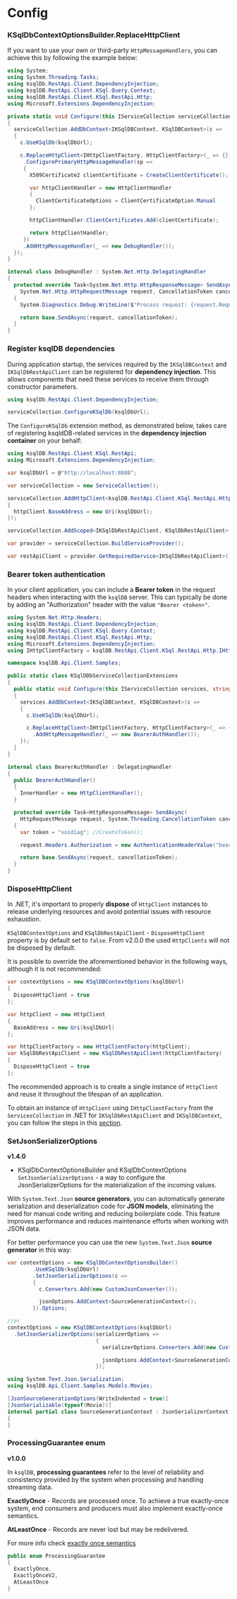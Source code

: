 # Config

### KSqlDbContextOptionsBuilder.ReplaceHttpClient
If you want to use your own or third-party `HttpMessageHandlers`, you can achieve this by following the example below:
```C#
using System;
using System.Threading.Tasks;
using ksqlDb.RestApi.Client.DependencyInjection;
using ksqlDB.RestApi.Client.KSql.Query.Context;
using ksqlDB.RestApi.Client.KSql.RestApi.Http;
using Microsoft.Extensions.DependencyInjection;

private static void Configure(this IServiceCollection serviceCollection, string ksqlDbUrl)
{
  serviceCollection.AddDbContext<IKSqlDBContext, KSqlDBContext>(c =>
  {
    c.UseKSqlDb(ksqlDbUrl);

    c.ReplaceHttpClient<IHttpClientFactory, HttpClientFactory>(_ => {})
     .ConfigurePrimaryHttpMessageHandler(sp =>
     {
       X509Certificate2 clientCertificate = CreateClientCertificate();

       var httpClientHandler = new HttpClientHandler
       {
         ClientCertificateOptions = ClientCertificateOption.Manual
       };

       httpClientHandler.ClientCertificates.Add(clientCertificate);

       return httpClientHandler;
     })
     .AddHttpMessageHandler(_ => new DebugHandler());
  });
}

internal class DebugHandler : System.Net.Http.DelegatingHandler
{
  protected override Task<System.Net.Http.HttpResponseMessage> SendAsync(
    System.Net.Http.HttpRequestMessage request, CancellationToken cancellationToken)
  {
    System.Diagnostics.Debug.WriteLine($"Process request: {request.RequestUri}");

    return base.SendAsync(request, cancellationToken);
  }
}
```

### Register ksqlDB dependencies

During application startup, the services required by the `IKSqlDBContext` and `IKSqlDbRestApiClient` can be registered for **dependency injection**. This allows components that need these services to receive them through constructor parameters.

```C#
using ksqlDb.RestApi.Client.DependencyInjection;

serviceCollection.ConfigureKSqlDb(ksqlDbUrl);
```

The `ConfigureKSqlDb` extension method, as demonstrated below, takes care of registering ksqldDB-related services in the **dependency injection container** on your behalf:

```C#
using ksqlDB.RestApi.Client.KSql.RestApi;
using Microsoft.Extensions.DependencyInjection;

var ksqlDbUrl = @"http://localhost:8088";

var serviceCollection = new ServiceCollection();

serviceCollection.AddHttpClient<ksqlDB.RestApi.Client.KSql.RestApi.Http.IHttpClientFactory, ksqlDB.RestApi.Client.KSql.RestApi.Http.HttpClientFactory>(httpClient =>
{
  httpClient.BaseAddress = new Uri(ksqlDbUrl);
});

serviceCollection.AddScoped<IKSqlDbRestApiClient, KSqlDbRestApiClient>();

var provider = serviceCollection.BuildServiceProvider();

var restApiClient = provider.GetRequiredService<IKSqlDbRestApiClient>();
```

### Bearer token authentication

In your client application, you can include a **Bearer token** in the request headers when interacting with the `ksqlDB` server. This can typically be done by adding an "Authorization" header with the value `"Bearer <token>"`.

```C#
using System.Net.Http.Headers;
using ksqlDb.RestApi.Client.DependencyInjection;
using ksqlDB.RestApi.Client.KSql.Query.Context;
using ksqlDB.RestApi.Client.KSql.RestApi.Http;
using Microsoft.Extensions.DependencyInjection;
using IHttpClientFactory = ksqlDB.RestApi.Client.KSql.RestApi.Http.IHttpClientFactory;

namespace ksqlDB.Api.Client.Samples;

public static class KSqlDDbServiceCollectionExtensions
{
  public static void Configure(this IServiceCollection services, string ksqlDbUrl)
  {
    services.AddDbContext<IKSqlDBContext, KSqlDBContext>(c =>
    {
      c.UseKSqlDb(ksqlDbUrl);

      c.ReplaceHttpClient<IHttpClientFactory, HttpClientFactory>(_ => { })
        .AddHttpMessageHandler(_ => new BearerAuthHandler());
    });
  }
}

internal class BearerAuthHandler : DelegatingHandler
{
  public BearerAuthHandler()
  {
    InnerHandler = new HttpClientHandler();
  }

  protected override Task<HttpResponseMessage> SendAsync(
    HttpRequestMessage request, System.Threading.CancellationToken cancellationToken)
  {
    var token = "xoidiag"; //CreateToken();

    request.Headers.Authorization = new AuthenticationHeaderValue("bearer", token);

    return base.SendAsync(request, cancellationToken);
  }
}

```

### DisposeHttpClient
In .NET, it's important to properly **dispose** of `HttpClient` instances to release underlying resources and avoid potential issues with resource exhaustion.

`KSqlDBContextOptions` and `KSqlDbRestApiClient` - `DisposeHttpClient` property is by default set to `false`. From v2.0.0 the used `HttpClients` will not be disposed by default.

It is possible to override the aforementioned behavior in the following ways, although it is not recommended:
```C#
var contextOptions = new KSqlDBContextOptions(ksqlDbUrl)
{
  DisposeHttpClient = true
};
```

```C#
var httpClient = new HttpClient
{
  BaseAddress = new Uri(ksqlDbUrl)
};

var httpClientFactory = new HttpClientFactory(httpClient);
var kSqlDbRestApiClient = new KSqlDbRestApiClient(httpClientFactory)
{
  DisposeHttpClient = true
};
```

The recommended approach is to create a single instance of `HttpClient` and reuse it throughout the lifespan of an application.

To obtain an instance of `HttpClient` using `IHttpClientFactory` from the `ServicesCollection` in .NET for `IKSqlDbRestApiClient` and `IKSqlDBContext`, you can follow the steps in this [section](https://github.com/tomasfabian/ksqlDB.RestApi.Client-DotNet/blob/main/doc/ksqldbcontext.md#ksqldbservicecollectionextensions---adddbcontext-and-adddbcontextfactory).

### SetJsonSerializerOptions
**v1.4.0**

- KSqlDbContextOptionsBuilder and KSqlDbContextOptions `SetJsonSerializerOptions` - a way to configure the JsonSerializerOptions for the materialization of the incoming values.

With `System.Text.Json` **source generators**, you can automatically generate serialization and deserialization code for **JSON models**, eliminating the need for manual code writing and reducing boilerplate code. This feature improves performance and reduces maintenance efforts when working with JSON data.

For better performance you can use the new `System.Text.Json` **source generator** in this way:

```C#
var contextOptions = new KSqlDbContextOptionsBuilder()
        .UseKSqlDb(ksqlDbUrl)
        .SetJsonSerializerOptions(c =>
        {
          c.Converters.Add(new CustomJsonConverter());

          jsonOptions.AddContext<SourceGenerationContext>();
        }).Options;

//or
contextOptions = new KSqlDBContextOptions(ksqlDbUrl)
  .SetJsonSerializerOptions(serializerOptions =>
                            {
                              serializerOptions.Converters.Add(new CustomJsonConverter());

                              jsonOptions.AddContext<SourceGenerationContext>();
                            });
```

```C#
using System.Text.Json.Serialization;
using ksqlDB.Api.Client.Samples.Models.Movies;

[JsonSourceGenerationOptions(WriteIndented = true)]
[JsonSerializable(typeof(Movie))]
internal partial class SourceGenerationContext : JsonSerializerContext
{
}
```

### ProcessingGuarantee enum
**v1.0.0**

In `ksqlDB`, **processing guarantees** refer to the level of reliability and consistency provided by the system when processing and handling streaming data.

**ExactlyOnce** - Records are processed once. To achieve a true exactly-once system, end consumers and producers must also implement exactly-once semantics.

**AtLeastOnce** - Records are never lost but may be redelivered.

For more info check [exactly once semantics](https://docs.ksqldb.io/en/latest/operate-and-deploy/exactly-once-semantics/)

```C#
public enum ProcessingGuarantee
{
  ExactlyOnce,
  ExactlyOnceV2,
  AtLeastOnce
}
```
